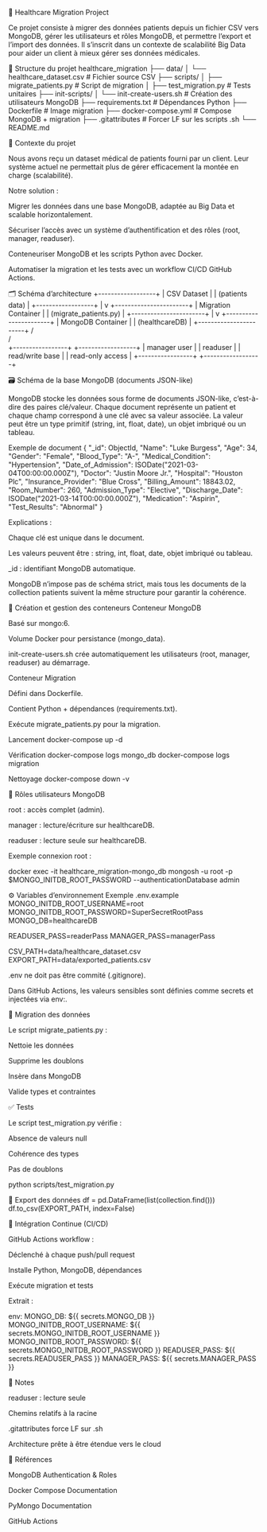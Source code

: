 🏥 Healthcare Migration Project

Ce projet consiste à migrer des données patients depuis un fichier CSV vers MongoDB, gérer les utilisateurs et rôles MongoDB, et permettre l’export et l’import des données.
Il s’inscrit dans un contexte de scalabilité Big Data pour aider un client à mieux gérer ses données médicales.
    
📂 Structure du projet
healthcare_migration
├── data/
│   └── healthcare_dataset.csv        # Fichier source CSV
├── scripts/
│   ├── migrate_patients.py           # Script de migration
│   ├── test_migration.py             # Tests unitaires
├── init-scripts/
│   └── init-create-users.sh          # Création des utilisateurs MongoDB
├── requirements.txt                  # Dépendances Python
├── Dockerfile                        # Image migration
├── docker-compose.yml                # Compose MongoDB + migration
├── .gitattributes                    # Forcer LF sur les scripts .sh
└── README.md



🎯 Contexte du projet

Nous avons reçu un dataset médical de patients fourni par un client.
Leur système actuel ne permettait plus de gérer efficacement la montée en charge (scalabilité).

Notre solution :

Migrer les données dans une base MongoDB, adaptée au Big Data et scalable horizontalement.

Sécuriser l’accès avec un système d’authentification et des rôles (root, manager, readuser).

Conteneuriser MongoDB et les scripts Python avec Docker.

Automatiser la migration et les tests avec un workflow CI/CD GitHub Actions.

🗂️ Schéma d’architecture
         +------------------+
         |  CSV Dataset     |
         | (patients data)  |
         +------------------+
                   |
                   v
       +-----------------------+
       | Migration Container   |
       | (migrate_patients.py) |
       +-----------------------+
                   |
                   v
       +-----------------------+
       |   MongoDB Container   |
       |   (healthcareDB)      |
       +-----------------------+
             /           \
            /             \
+-----------------+   +------------------+
|  manager user   |   |   readuser       |
| read/write base |   | read-only access |
+-----------------+   +------------------+

🗃️ Schéma de la base MongoDB (documents JSON-like)

MongoDB stocke les données sous forme de documents JSON-like, c’est-à-dire des paires clé/valeur.
Chaque document représente un patient et chaque champ correspond à une clé avec sa valeur associée.
La valeur peut être un type primitif (string, int, float, date), un objet imbriqué ou un tableau.

Exemple de document
{
  "_id": ObjectId,
  "Name": "Luke Burgess",
  "Age": 34,
  "Gender": "Female",
  "Blood_Type": "A-",
  "Medical_Condition": "Hypertension",
  "Date_of_Admission": ISODate("2021-03-04T00:00:00.000Z"),
  "Doctor": "Justin Moore Jr.",
  "Hospital": "Houston Plc",
  "Insurance_Provider": "Blue Cross",
  "Billing_Amount": 18843.02,
  "Room_Number": 260,
  "Admission_Type": "Elective",
  "Discharge_Date": ISODate("2021-03-14T00:00:00.000Z"),
  "Medication": "Aspirin",
  "Test_Results": "Abnormal"
}

Explications :

Chaque clé est unique dans le document.

Les valeurs peuvent être : string, int, float, date, objet imbriqué ou tableau.

_id : identifiant MongoDB automatique.

MongoDB n’impose pas de schéma strict, mais tous les documents de la collection patients suivent la même structure pour garantir la cohérence.

🐳 Création et gestion des conteneurs
Conteneur MongoDB

Basé sur mongo:6.

Volume Docker pour persistance (mongo_data).

init-create-users.sh crée automatiquement les utilisateurs (root, manager, readuser) au démarrage.

Conteneur Migration

Défini dans Dockerfile.

Contient Python + dépendances (requirements.txt).

Exécute migrate_patients.py pour la migration.

Lancement
docker-compose up -d

Vérification
docker-compose logs mongo_db
docker-compose logs migration

Nettoyage
docker-compose down -v

🔐 Rôles utilisateurs MongoDB

root : accès complet (admin).

manager : lecture/écriture sur healthcareDB.

readuser : lecture seule sur healthcareDB.

Exemple connexion root :

docker exec -it healthcare_migration-mongo_db mongosh -u root -p $MONGO_INITDB_ROOT_PASSWORD --authenticationDatabase admin

⚙️ Variables d’environnement
Exemple .env.example
MONGO_INITDB_ROOT_USERNAME=root
MONGO_INITDB_ROOT_PASSWORD=SuperSecretRootPass
MONGO_DB=healthcareDB

READUSER_PASS=readerPass
MANAGER_PASS=managerPass

CSV_PATH=data/healthcare_dataset.csv
EXPORT_PATH=data/exported_patients.csv


.env ne doit pas être commité (.gitignore).

Dans GitHub Actions, les valeurs sensibles sont définies comme secrets et injectées via env:.

🚀 Migration des données

Le script migrate_patients.py :

Nettoie les données

Supprime les doublons

Insère dans MongoDB

Valide types et contraintes

✅ Tests

Le script test_migration.py vérifie :

Absence de valeurs null

Cohérence des types

Pas de doublons

python scripts/test_migration.py

💾 Export des données
df = pd.DataFrame(list(collection.find()))
df.to_csv(EXPORT_PATH, index=False)

🔄 Intégration Continue (CI/CD)

GitHub Actions workflow :

Déclenché à chaque push/pull request

Installe Python, MongoDB, dépendances

Exécute migration et tests

Extrait :

env:
  MONGO_DB: ${{ secrets.MONGO_DB }}
  MONGO_INITDB_ROOT_USERNAME: ${{ secrets.MONGO_INITDB_ROOT_USERNAME }}
  MONGO_INITDB_ROOT_PASSWORD: ${{ secrets.MONGO_INITDB_ROOT_PASSWORD }}
  READUSER_PASS: ${{ secrets.READUSER_PASS }}
  MANAGER_PASS: ${{ secrets.MANAGER_PASS }}

📌 Notes

readuser : lecture seule

Chemins relatifs à la racine

.gitattributes force LF sur .sh

Architecture prête à être étendue vers le cloud

🔗 Références

MongoDB Authentication & Roles

Docker Compose Documentation

PyMongo Documentation


GitHub Actions

